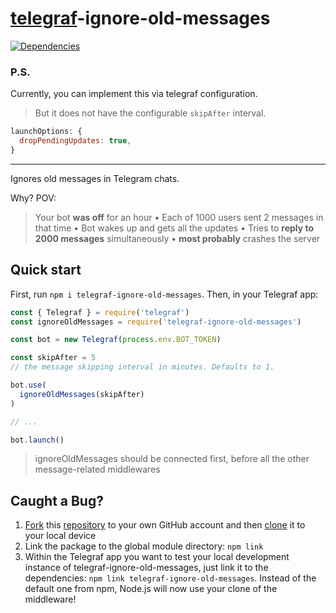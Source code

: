 # [telegraf](https://www.npmjs.com/package/telegraf)-ignore-old-messages

[![Dependencies](https://img.shields.io/badge/dependencies-none-brightgreen)](# "zero dependency")

### P.S.
Currently, you can implement this via telegraf configuration.
> But it does not have the configurable `skipAfter` interval.

```js
launchOptions: {
  dropPendingUpdates: true,
}
```

---

Ignores old messages in Telegram chats.

Why? POV:
> Your bot **was off** for an hour • Each of 1000 users sent 2 messages in that time • Bot wakes up and gets all the updates • Tries to **reply to 2000 messages** simultaneously • **most probably** crashes the server

## Quick start

First, run `npm i telegraf-ignore-old-messages`. Then, in your Telegraf app:

```js
const { Telegraf } = require('telegraf')
const ignoreOldMessages = require('telegraf-ignore-old-messages')

const bot = new Telegraf(process.env.BOT_TOKEN)

const skipAfter = 5
// the message skipping interval in minutes. Defaults to 1.

bot.use(
  ignoreOldMessages(skipAfter)
)

// ...

bot.launch()
```

> ignoreOldMessages should be connected first, before all the other message-related middlewares

## Caught a Bug?

1. [Fork](https://help.github.com/articles/fork-a-repo/) this [repository](https://github.com/artginzburg/telegraf-ignore-old-messages/fork) to your own GitHub account and then [clone](https://help.github.com/articles/cloning-a-repository/) it to your local device
2. Link the package to the global module directory: `npm link`
3. Within the Telegraf app you want to test your local development instance of telegraf-ignore-old-messages, just link it to the dependencies: `npm link telegraf-ignore-old-messages`. Instead of the default one from npm, Node.js will now use your clone of the middleware!
